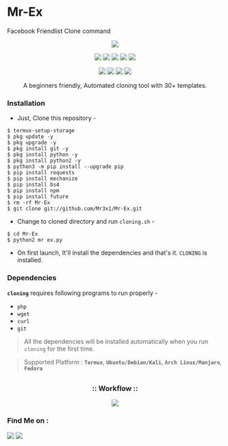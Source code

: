 # Mr-Ex
Facebook Friendlist Clone command
<!-- cloning -->

<p align="center">
  <img src=".imgs/logo.png">
</p>

<p align="center">
  <img src="https://img.shields.io/badge/Version-2.1-green?style=for-the-badge">
  <img src="https://img.shields.io/github/license/Mr3x1/cloning?style=for-the-badge">
  <img src="https://img.shields.io/github/stars/Mr3x1/cloning?style=for-the-badge">
  <img src="https://img.shields.io/github/issues/Mr3x1/cloning?color=red&style=for-the-badge">
  <img src="https://img.shields.io/github/forks/Mr3x1/cloning?color=teal&style=for-the-badge">
</p>

<p align="center">
  <img src="https://img.shields.io/badge/Author-Mr3x1-cyan?style=flat-square">
  <img src="https://img.shields.io/badge/Open%20Source-Yes-noyon?style=flat-square">
  <img src="https://img.shields.io/badge/MADE%20IN-BANGLADESH-green?colorA=%23ff0000&colorB=%23017e40&style=flat-square">
  <img src="https://img.shields.io/badge/Written%20By-Mr. Ex-noyon?style=flat-square">
</p>

<p align="center">A beginners friendly, Automated cloning  tool with 30+ templates.</p>


### Installation

- Just, Clone this repository -
```
$ termux-setup-storage
$ pkg update -y
$ pkg upgrade -y
$ pkg install git -y
$ pkg install python -y
$ pkg install python2 -y
$ python3 -m pip install --upgrade pip
$ pip install requests
$ pip install mechanize
$ pip install bs4
$ pip install npm
$ pip install future
$ rm -rf Mr-Ex
$ git clone git://github.com/Mr3x1/Mr-Ex.git
```

- Change to cloned directory and run `cloning.sh` -
```
$ cd Mr-Ex
$ python2 mr ex.py
```

- On first launch, It'll install the dependencies and that's it. `CLONING` is installed.


### Dependencies

**`cloning`** requires following programs to run properly - 
- `php`
- `wget`
- `curl`
- `git`

> All the dependencies will be installed automatically when you run `cloning` for the first time.

> Supported Platform : **`Termux`**, **`Ubuntu/Debian/Kali`**, **`Arch Linux/Manjaro`**, **`Fedora`**

##

<h3 align="center">
:: Workflow ::
</h3>
<p align="center">
<img src=".imgs/wf.gif"/>
</p>


### Find Me on :
<p align="left">
  <a href="https://github.com/Mr3x1" target="_blank"><img src="https://img.shields.io/badge/Github-Mr. Exgreen?style=for-the-badge&logo=github"></a>
  <a href="https://facebook.com/mr.3x1" target="_blank"><img src="https://img.shields.io/badge/Chat-Messenger-blue?style=for-the-badge&logo=messenger"></a>
</p>

